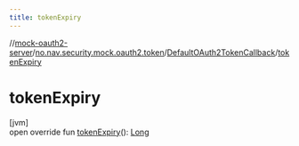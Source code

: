 ```yaml
---
title: tokenExpiry
---
```

//[mock-oauth2-server](../../../index.html)/[no.nav.security.mock.oauth2.token](../index.html)/[DefaultOAuth2TokenCallback](index.html)/[tokenExpiry](token-expiry.html)



# tokenExpiry



[jvm]\
open override fun [tokenExpiry](token-expiry.html)(): [Long](https://kotlinlang.org/api/latest/jvm/stdlib/kotlin/-long/index.html)




